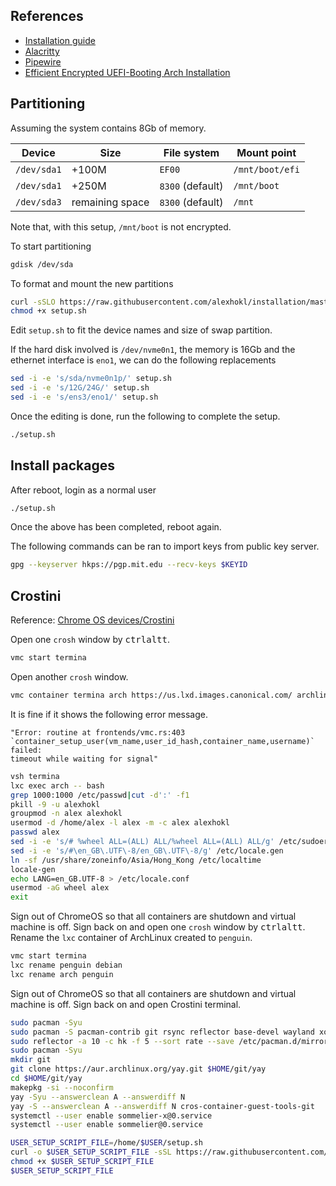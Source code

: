 ## References

- [Installation guide](https://wiki.archlinux.org/title/installation_guide)
- [Alacritty](https://wiki.archlinux.org/title/Alacritty)
- [Pipewire](https://wiki.archlinux.org/title/PipeWire)
- [Efficient Encrypted UEFI-Booting Arch
  Installation](https://gist.github.com/HardenedArray/31915e3d73a4ae45adc0efa9ba458b07)

## Partitioning

Assuming the system contains 8Gb of memory.

| Device      | Size            | File system      | Mount point     |
| ---         | ---             | ---              | ---             |
| `/dev/sda1` | +100M           | `EF00`           | `/mnt/boot/efi` |
| `/dev/sda1` | +250M           | `8300` (default) | `/mnt/boot`     |
| `/dev/sda3` | remaining space | `8300` (default) | `/mnt`          |

Note that, with this setup, `/mnt/boot` is not encrypted.

To start partitioning

```sh
gdisk /dev/sda
```

To format and mount the new partitions

```sh
curl -sSLO https://raw.githubusercontent.com/alexhokl/installation/master/archlinux/setup.sh
chmod +x setup.sh
```

Edit `setup.sh` to fit the device names and size of swap partition.

If the hard disk involved is `/dev/nvme0n1`, the memory is 16Gb and the ethernet
interface is `eno1`, we can do the following replacements

```sh
sed -i -e 's/sda/nvme0n1p/' setup.sh
sed -i -e 's/12G/24G/' setup.sh
sed -i -e 's/ens3/eno1/' setup.sh
```
Once the editing is done, run the following to complete the setup.

```sh
./setup.sh
```

## Install packages

After reboot, login as a normal user

```sh
./setup.sh
```

Once the above has been completed, reboot again.

The following commands can be ran to import keys from public key server.

```sh
gpg --keyserver hkps://pgp.mit.edu --recv-keys $KEYID
```

## Crostini

Reference: [Chrome OS
devices/Crostini](https://wiki.archlinux.org/title/Chrome_OS_devices/Crostini)

Open one `crosh` window by <kbd>ctrl</kbd><kbd>alt</kbd><kbd>t</kbd>.

```sh
vmc start termina
```

Open another `crosh` window.

```sh
vmc container termina arch https://us.lxd.images.canonical.com/ archlinux/current
```

It is fine if it shows the following error message.

```
"Error: routine at frontends/vmc.rs:403
`container_setup_user(vm_name,user_id_hash,container_name,username)` failed:
timeout while waiting for signal"
```

```sh
vsh termina
lxc exec arch -- bash
grep 1000:1000 /etc/passwd|cut -d':' -f1
pkill -9 -u alexhokl
groupmod -n alex alexhokl
usermod -d /home/alex -l alex -m -c alex alexhokl
passwd alex
sed -i -e 's/# %wheel ALL=(ALL) ALL/%wheel ALL=(ALL) ALL/g' /etc/sudoers
sed -i -e 's/#\en_GB\.UTF\-8/en_GB\.UTF\-8/g' /etc/locale.gen
ln -sf /usr/share/zoneinfo/Asia/Hong_Kong /etc/localtime
locale-gen
echo LANG=en_GB.UTF-8 > /etc/locale.conf
usermod -aG wheel alex
exit
```

Sign out of ChromeOS so that all containers are shutdown and virtual machine is
off. Sign back on and open one `crosh` window by
<kbd>ctrl</kbd><kbd>alt</kbd><kbd>t</kbd>. Rename the `lxc` container of
ArchLinux created to `penguin`.

```sh
vmc start termina
lxc rename penguin debian
lxc rename arch penguin
```

Sign out of ChromeOS so that all containers are shutdown and virtual machine is
off. Sign back on and open Crostini terminal.

```sh
sudo pacman -Syu
sudo pacman -S pacman-contrib git rsync reflector base-devel wayland xorg-xwayland
sudo reflector -a 10 -c hk -f 5 --sort rate --save /etc/pacman.d/mirrorlist
sudo pacman -Syu
mkdir git
git clone https://aur.archlinux.org/yay.git $HOME/git/yay
cd $HOME/git/yay
makepkg -si --noconfirm
yay -Syu --answerclean A --answerdiff N
yay -S --answerclean A --answerdiff N cros-container-guest-tools-git
systemctl --user enable sommelier-x@0.service
systemctl --user enable sommelier@0.service

USER_SETUP_SCRIPT_FILE=/home/$USER/setup.sh
curl -o $USER_SETUP_SCRIPT_FILE -sSL https://raw.githubusercontent.com/alexhokl/installation/master/archlinux/user_setup_crostini.sh
chmod +x $USER_SETUP_SCRIPT_FILE
$USER_SETUP_SCRIPT_FILE
```

